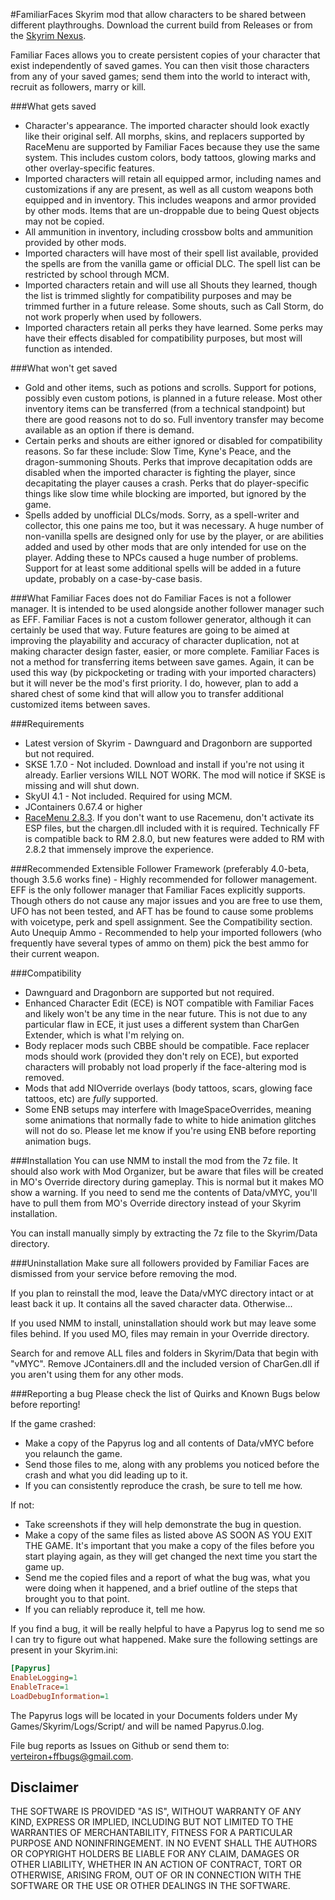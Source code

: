 #FamiliarFaces
Skyrim mod that allow characters to be shared between different playthroughs. Download the current build from Releases or from the [Skyrim Nexus](http://www.nexusmods.com/skyrim/mods/54509).

Familiar Faces allows you to create persistent copies of your character that exist independently of saved games. You can then visit those characters from any of your saved games; send them into the world to interact with, recruit as followers, marry or kill.

###What gets saved

*   Character's appearance. The imported character should look exactly like their original self. All morphs, skins, and replacers supported by RaceMenu are supported by Familiar Faces because they use the same system. This includes custom colors, body tattoos, glowing marks and other overlay-specific features.
*   Imported characters will retain all equipped armor, including names and customizations if any are present, as well as all custom weapons both equipped and in inventory. This includes weapons and armor provided by other mods. Items that are un-droppable due to being Quest objects may not be copied.
*   All ammunition in inventory, including crossbow bolts and ammunition provided by other mods.
*   Imported characters will have most of their spell list available, provided the spells are from the vanilla game or official DLC. The spell list can be restricted by school through MCM.
*   Imported characters retain and will use all Shouts they learned, though the list is trimmed slightly for compatibility purposes and may be trimmed further in a future release. Some shouts, such as Call Storm, do not work properly when used by followers.
*   Imported characters retain all perks they have learned. Some perks may have their effects disabled for compatibility purposes, but most will function as intended.

###What won't get saved

*   Gold and other items, such as potions and scrolls. Support for potions, possibly even custom potions, is planned in a future release. Most other inventory items can be transferred (from a technical standpoint) but there are good reasons not to do so. Full inventory transfer may become available as an option if there is demand.
*   Certain perks and shouts are either ignored or disabled for compatibility reasons. So far these include: Slow Time, Kyne's Peace, and the dragon-summoning Shouts. Perks that improve decapitation odds are disabled when the imported character is fighting the player, since decapitating the player causes a crash. Perks that do player-specific things like slow time while blocking are imported, but ignored by the game.
*   Spells added by unofficial DLCs/mods. Sorry, as a spell-writer and collector, this one pains me too, but it was necessary. A huge number of non-vanilla spells are designed only for use by the player, or are abilities added and used by other mods that are only intended for use on the player. Adding these to NPCs caused a huge number of problems. Support for at least some additional spells will be added in a future update, probably on a case-by-case basis.
 
###What Familiar Faces does not do
Familiar Faces is not a follower manager. It is intended to be used alongside another follower manager such as EFF.
Familiar Faces is not a custom follower generator, although it can certainly be used that way. Future features are going to be aimed at improving the playability and accuracy of character duplication, not at making character design faster, easier, or more complete.
Familiar Faces is not a method for transferring items between save games. Again, it can be used this way (by pickpocketing or trading with your imported characters) but it will never be the mod's first priority. I do, however, plan to add a shared chest of some kind that will allow you to transfer additional customized items between saves.

###Requirements
*   Latest version of Skyrim - Dawnguard and Dragonborn are supported but not required.
*   SKSE 1.7.0 - Not included. Download and install if you're not using it already. Earlier versions WILL NOT WORK. The mod will notice if SKSE is missing and will shut down.
*   SkyUI 4.1 - Not included. Required for using MCM.
*   JContainers 0.67.4 or higher
*   [RaceMenu 2.8.3](http://www.nexusmods.com/skyrim/mods/29624/?). If you don't want to use Racemenu, don't activate its ESP files, but the chargen.dll included with it is required. Technically FF is compatible back to RM 2.8.0, but new features were added to RM with 2.8.2 that immensely improve the experience.

###Recommended
Extensible Follower Framework (preferably 4.0-beta, though 3.5.6 works fine) - Highly recommended for follower management. EFF is the only follower manager that Familiar Faces explicitly supports. Though others do not cause any major issues and you are free to use them, UFO has not been tested, and AFT has be found to cause some problems with voicetype, perk and spell assignment. See the Compatibility section.
Auto Unequip Ammo - Recommended to help your imported followers (who frequently have several types of ammo on them) pick the best ammo for their current weapon.

###Compatibility
*   Dawnguard and Dragonborn are supported but not required.
*   Enhanced Character Edit (ECE) is NOT compatible with Familiar Faces and likely won't be any time in the near future. This is not due to any particular flaw in ECE, it just uses a different system than CharGen Extender, which is what I'm relying on.
*   Body replacer mods such CBBE should be compatible. Face replacer mods should work (provided they don't rely on ECE), but exported characters will probably not load properly if the face-altering mod is removed.
*   Mods that add NIOverride overlays (body tattoos, scars, glowing face tattoos, etc) are *fully* supported.
*   Some ENB setups may interfere with ImageSpaceOverrides, meaning some animations that normally fade to white to hide animation glitches will not do so. Please let me know if you're using ENB before reporting animation bugs.

###Installation
You can use NMM to install the mod from the 7z file. It should also work with Mod Organizer, but be aware that files will be created in MO's Override directory during gameplay. This is normal but it makes MO show a warning. If you need to send me the contents of Data/vMYC, you'll have to pull them from MO's Override directory instead of your Skyrim installation.

You can install manually simply by extracting the 7z file to the Skyrim/Data directory.

###Uninstallation
Make sure all followers provided by Familiar Faces are dismissed from your service before removing the mod.

If you plan to reinstall the mod, leave the Data/vMYC directory intact or at least back it up. It contains all the saved character data. Otherwise...

If you used NMM to install, uninstallation should work but may leave some files behind. If you used MO, files may remain in your Override directory.

Search for and remove ALL files and folders in Skyrim/Data that begin with "vMYC". Remove JContainers.dll and the included version of CharGen.dll if you aren't using them for any other mods.

###Reporting a bug
Please check the list of Quirks and Known Bugs below before reporting!

If the game crashed:

*   Make a copy of the Papyrus log and all contents of Data/vMYC before you relaunch the game.
*   Send those files to me, along with any problems you noticed before the crash and what you did leading up to it.
*   If you can consistently reproduce the crash, be sure to tell me how.

If not:

*   Take screenshots if they will help demonstrate the bug in question.
*   Make a copy of the same files as listed above AS SOON AS YOU EXIT THE GAME. It's important that you make a copy of 
     the files before you start playing again, as they will get changed the next time you start the game up.
*   Send me the copied files and a report of what the bug was, what you were doing when it happened, and a brief outline 
     of the steps that brought you to that point.
*   If you can reliably reproduce it, tell me how.

If you find a bug, it will be really helpful to have a Papyrus log to send me so I can try to figure out what happened. Make sure the following settings are present in your Skyrim.ini:

```ini
[Papyrus] 
EnableLogging=1 
EnableTrace=1 
LoadDebugInformation=1
```

The Papyrus logs will be located in your Documents folders under My Games/Skyrim/Logs/Script/ and will be named Papyrus.0.log.

File bug reports as Issues on Github or send them to: verteiron+ffbugs@gmail.com.

Disclaimer
----------
THE SOFTWARE IS PROVIDED "AS IS", WITHOUT WARRANTY OF ANY KIND, EXPRESS OR IMPLIED, INCLUDING BUT NOT LIMITED TO THE WARRANTIES OF MERCHANTABILITY, FITNESS FOR A PARTICULAR PURPOSE AND NONINFRINGEMENT. IN NO EVENT SHALL THE AUTHORS OR COPYRIGHT HOLDERS BE LIABLE FOR ANY CLAIM, DAMAGES OR OTHER LIABILITY, WHETHER IN AN ACTION OF CONTRACT, TORT OR OTHERWISE, ARISING FROM, OUT OF OR IN CONNECTION WITH THE SOFTWARE OR THE USE OR OTHER DEALINGS IN THE SOFTWARE.
